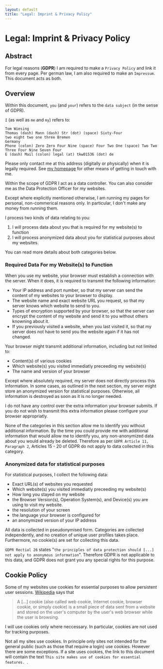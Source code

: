 ```yaml
---
layout: default
title: "Legal: Imprint & Privacy Policy"
---
```


<script async src="/legal.min.js?fixed"></script>

# Legal: Imprint & Privacy Policy

<div class='abstract'>
    <h2>Abstract</h2>
    For legal reasons (<b>GDPR</b>) I am required to make a <code>Privacy Policy</code> and link it from every page. 
    Per german law, I am also required to make an <code>Impressum</code>. 
    This document acts as both. 
</div>


## Overview

Within this document, `you` (and `your`) refers to the `data subject` (in the sense of GDPR). 

`I` (as well as `me` and `my`) refers to:

    Tom Wiesing
    Thomas (dash) Mann (dash) Str (dot) (space) Sixty-Four
    two eight two one three Bremen
    Germany
    Phone (colon) Zero Zero Four Nine (space) Four Two One (space) Two Two Three Four Nine Seven Four
    E (dash) Mail (colon) legal (at) tkw01536 (dot) de

Please only contact me at this address (digitally or physically) when it is legally required. 
See <a href="https://tkw01536.de" target="_blank">my homepage</a> for other means of getting in touch with me. 

Within the scope of GDPR I act as a data controller. 
You can also consider me as the Data Protection Officer for my websites. 

Except where explicitly mentioned otherwise, I am running my pages for personal, non-commerical reasons only. 
In particular, I don't make any money from running them. 

I process two kinds of data relating to you:

1. I will process data about you that is required for my website(s) to function
2. I will process anonymized data about you for statistical purposes about my websites. 

You can read more details about both categories below. 

### Required Data For my Website(s) to Function

When you use my website, your browser must establish a connection with the server. 
When it does, it is required to transmit the following information:

- Your IP address and port number, so that my server can send the content of my websites to your browser to display. 
- The website name and exact website URL you request, so that my server knows which website to send to you. 
- Types of encryption supported by your browser, so that the server can encrypt the content of my website and send it to you without others knowning about it. 
- If you previously visited a website, when you last visited it, so that my server does not have to send you the website again if it has not changed. 

Your browser might transmit additional information, including but not limited to:
- Content(s) of various cookies
- Which website(s) you visited immediatly preceeding my website(s)
- The name and version of your browser

Except where absolutely required, my server does not directly process this information. 
In some cases, as outlined in the next section, my server might store an anonymized version for statistical purposes. 
Otherwise, all information is destroyed as soon as it is no longer needed. 

I do not have any control over the extra information your browser submits. 
If you do not wish to transmit this extra information please configure your browser appropriatly. 

None of the categories in this section allow me to identify you without additional information. 
By the time you could provide me with additional information that would allow me to identify you, any non-anonymized data about you would already be deleted. 
Therefore as per `GDPR Article 11, Paragraph 2`, Articles 15 - 20 of GDPR do not apply to data collected in this category. 

### Anonymized data for statistical purposes

For statistical purposes, I collect the following data:

- Exact URL(s) of websites you requested
- Which website(s) you visited immediatly preceeding my website(s)
- How long you stayed on my website
- the Browser Version(s), Operation System(s), and Device(s) you are using to visit my website. 
- the resolution of your screen
- the language your browser is configured for
- an anonymized version of your IP address

All data is collected in pseudonymised form. 
Categories are collected independently, and no creation of unique user profiles takes place. 
Furthermore, no cookie(s) are set for collecting this data. 

`GDPR Rectial 26` states "`the principles of data protection should [...] not apply to anonymous information`". 
Therefore GDPR is not applicable to this data, and GDPR does not grant you any special rights for this purpose.

## Cookie Policy

Some of my websites use cookies for essential purposes to allow persistent user sessions. 
[Wikipedia](https://en.wikipedia.org/wiki/HTTP_cookie) says that

> A [...] cookie (also called web cookie, Internet cookie, browser cookie, or simply cookie) is a small piece of data sent from a website and stored on the user's computer by the user's web browser while the user is browsing. 

I will use cookies only where neccessary. 
In particular, cookies are not used for tracking purposes. 

Not all my sites use cookies. 
In principle only sites not intended for the general public (such as those that require a login) use cookies. 
However there are some exceptions. 
If a site uses cookies, the link to this document will contain the text ```This site makes use of cookies for essential features. ```. 


